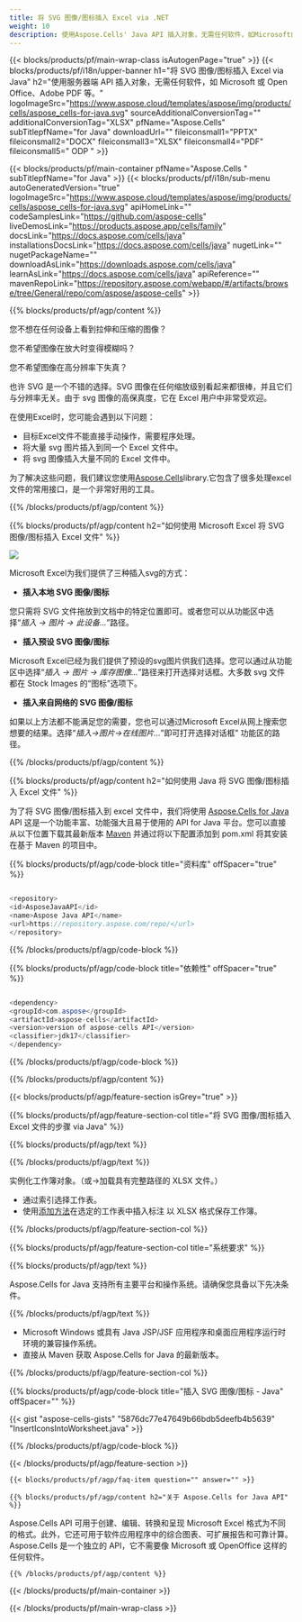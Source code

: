 ```yaml
---
title: 将 SVG 图像/图标插入 Excel via .NET
weight: 10
description: 使用Aspose.Cells' Java API 插入对象，无需任何软件，如Microsoft或Open Office，Adobe PDF等。
---
```

{{< blocks/products/pf/main-wrap-class isAutogenPage="true" >}}
{{< blocks/products/pf/i18n/upper-banner h1="将 SVG 图像/图标插入 Excel via Java" h2="使用服务器端 API 插入对象，无需任何软件，如 Microsoft 或 Open Office、Adobe PDF 等。" logoImageSrc="https://www.aspose.cloud/templates/aspose/img/products/cells/aspose_cells-for-java.svg" sourceAdditionalConversionTag="" additionalConversionTag="XLSX" pfName="Aspose.Cells" subTitlepfName="for Java" downloadUrl="" fileiconsmall1="PPTX" fileiconsmall2="DOCX" fileiconsmall3="XLSX" fileiconsmall4="PDF" fileiconsmall5=" ODP " >}}

{{< blocks/products/pf/main-container pfName="Aspose.Cells " subTitlepfName="for Java" >}}
{{< blocks/products/pf/i18n/sub-menu autoGeneratedVersion="true" logoImageSrc="https://www.aspose.cloud/templates/aspose/img/products/cells/aspose_cells-for-java.svg" apiHomeLink="" codeSamplesLink="https://github.com/aspose-cells" liveDemosLink="https://products.aspose.app/cells/family" docsLink="https://docs.aspose.com/cells/java" installationsDocsLink="https://docs.aspose.com/cells/java" nugetLink="" nugetPackageName="" downloadAsLink="https://downloads.aspose.com/cells/java" learnAsLink="https://docs.aspose.com/cells/java" apiReference="" mavenRepoLink="https://repository.aspose.com/webapp/#/artifacts/browse/tree/General/repo/com/aspose/aspose-cells" >}}

{{% blocks/products/pf/agp/content %}}

您不想在任何设备上看到拉伸和压缩的图像？

您不希望图像在放大时变得模糊吗？

您不希望图像在高分辨率下失真？

也许 SVG 是一个不错的选择。SVG 图像在任何缩放级别看起来都很棒，并且它们与分辨率无关。由于 svg 图像的高保真度，它在 Excel 用户中非常受欢迎。

在使用Excel时，您可能会遇到以下问题：

+ 目标Excel文件不能直接手动操作，需要程序处理。
+ 将大量 svg 图片插入到同一个 Excel 文件中。
+ 将 svg 图像插入大量不同的 Excel 文件中。

为了解决这些问题，我们建议您使用[Aspose.Cells](https://products.aspose.com/cells/)library.它包含了很多处理excel文件的常用接口，是一个非常好用的工具。

{{% /blocks/products/pf/agp/content %}}

{{% blocks/products/pf/agp/content h2="如何使用 Microsoft Excel 将 SVG 图像/图标插入 Excel 文件" %}}

![](/cells/zh/net/icons/insert-icons-to-excel/sample.png)

Microsoft Excel为我们提供了三种插入svg的方式：

+  **插入本地 SVG 图像/图标**

您只需将 SVG 文件拖放到文档中的特定位置即可。或者您可以从功能区中选择“*插入 -> 图片 -> 此设备...*”路径。

+  **插入预设 SVG 图像/图标**

Microsoft Excel已经为我们提供了预设的svg图片供我们选择。您可以通过从功能区中选择“*插入 -> 图片 -> 库存图像...*”路径来打开选择对话框。大多数 svg 文件都在 Stock Images 的“图标”选项下。

+  **插入来自网络的 SVG 图像/图标**

如果以上方法都不能满足您的需要，您也可以通过Microsoft Excel从网上搜索您想要的结果。选择“*插入->图片->在线图片...*”即可打开选择对话框" 功能区的路径。

{{% /blocks/products/pf/agp/content %}}

{{% blocks/products/pf/agp/content h2="如何使用 Java 将 SVG 图像/图标插入 Excel 文件" %}}

为了将 SVG 图像/图标插入到 excel 文件中，我们将使用
 [Aspose.Cells for Java](https://products.aspose.com/cells/java) 
API 这是一个功能丰富、功能强大且易于使用的 API for Java 平台。您可以直接从以下位置下载其最新版本
 [Maven](https://repository.aspose.com/webapp/#/artifacts/browse/tree/General/repo/com/aspose/aspose-cells) 
并通过将以下配置添加到 pom.xml 将其安装在基于 Maven 的项目中。

{{% blocks/products/pf/agp/code-block title="资料库" offSpacer="true" %}}

```cs

<repository>
<id>AsposeJavaAPI</id>
<name>Aspose Java API</name>
<url>https://repository.aspose.com/repo/</url>
</repository>

```

{{% /blocks/products/pf/agp/code-block %}}

{{% blocks/products/pf/agp/code-block title="依赖性" offSpacer="true" %}}

```cs

<dependency>
<groupId>com.aspose</groupId>
<artifactId>aspose-cells</artifactId>
<version>version of aspose-cells API</version>
<classifier>jdk17</classifier>
</dependency>

```

{{% /blocks/products/pf/agp/code-block %}}

{{% /blocks/products/pf/agp/content %}}

{{< blocks/products/pf/agp/feature-section isGrey="true" >}}

{{% blocks/products/pf/agp/feature-section-col title="将 SVG 图像/图标插入 Excel 文件的步骤 via Java" %}}

{{% blocks/products/pf/agp/text %}}

{{% /blocks/products/pf/agp/text %}}

实例化工作簿对象。（或->加载具有完整路径的 XLSX 文件。）
+ 通过索引选择工作表。
 + 使用[添加方法](https://reference.aspose.com/cells/java/com.aspose.cells/shapecollection/#addIcons-int-int-int-int-int-int-byte---byte---)在选定的工作表中插入标注
以 XLSX 格式保存工作簿。

{{% /blocks/products/pf/agp/feature-section-col %}}

{{% blocks/products/pf/agp/feature-section-col title="系统要求" %}}

{{% blocks/products/pf/agp/text %}}

Aspose.Cells for Java 支持所有主要平台和操作系统。请确保您具备以下先决条件。

{{% /blocks/products/pf/agp/text %}}

- Microsoft Windows 或具有 Java JSP/JSF 应用程序和桌面应用程序运行时环境的兼容操作系统。
- 直接从 Maven 获取 Aspose.Cells for Java 的最新版本。

{{% /blocks/products/pf/agp/feature-section-col %}}

{{% blocks/products/pf/agp/code-block title="插入 SVG 图像/图标 - Java" offSpacer="" %}}

{{< gist "aspose-cells-gists" "5876dc77e47649b66bdb5deefb4b5639" "InsertIconsIntoWorksheet.java" >}}

{{% /blocks/products/pf/agp/code-block %}}


{{< /blocks/products/pf/agp/feature-section >}}

    {{< blocks/products/pf/agp/faq-item question="" answer="" >}}
 

<!-- aboutfile Starts -->

    {{% blocks/products/pf/agp/content h2="关于 Aspose.Cells for Java API" %}}

 Aspose.Cells API 可用于创建、编辑、转换和呈现 Microsoft Excel 格式为不同的格式。此外，它还可用于软件应用程序中的综合图表、可扩展报告和可靠计算。 Aspose.Cells 是一个独立的 API，它不需要像 Microsoft 或 OpenOffice 这样的任何软件。


    {{% /blocks/products/pf/agp/content %}}

    


{{< /blocks/products/pf/main-container >}}
    
{{< /blocks/products/pf/main-wrap-class >}}
